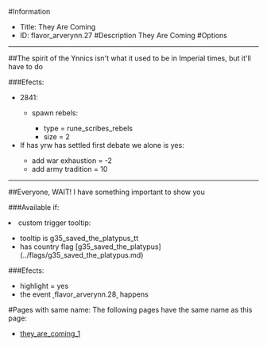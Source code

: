 #Information
 - Title: They Are Coming
 - ID: flavor_arverynn.27
#Description
They Are Coming
#Options

___
##The spirit of the Ynnics isn't what it used to be in Imperial times, but it'll have to do

###Efects:<ul><li>2841:</li><ul><li>spawn rebels:</li><ul><li>type = rune_scribes_rebels</li><li>size = 2</li></ul></ul><li>If has yrw has settled first debate we alone is yes:</li><ul><li>add war exhaustion = -2</li><li>add army tradition = 10</li></ul></ul>

___
##Everyone, WAIT! I have something important to show you

###Available if:
<li>custom trigger tooltip:</li><ul><li>tooltip is g35_saved_the_platypus_tt</li><li>has country flag [g35_saved_the_platypus](../flags/g35_saved_the_platypus.md)</li></ul>

###Efects:<ul><li>highlight = yes</li><li>the event ˻flavor_arverynn.28˼ happens</li></ul>


#Pages with same name:
The following pages have the same name as this page:
 - [they_are_coming_1](they_are_coming_1.md)
